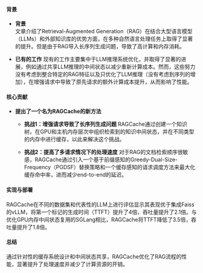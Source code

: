#### 背景
- **背景**       
    文章介绍了Retrieval-Augmented Generation（RAG）在结合大型语言模型（LLMs）和外部知识库的优势方面，在多种自然语言处理任务上取得了显著的提升。但是由于RAG导入长序列生成问题，导致了高计算和内存消耗。

- **已有的工作**
    现有的工作主要集中于LLM推理系统优化，并取得了显著的进展，例如通过共享LLM推理的中间状态以减少重新计算成本。然而，这些努力没有考虑到整合特定的RAG特征以及只优化了LLM推理（没有考虑到序列的增加），在增强请求中导致了原先请求的额外计算成本提升，从而影响了性能。

#### 核心贡献
- **提出了一个名为RAGCache的新方法**
    - **挑战1：增强请求导致了长序列生成问题**
        RAGCache通过创建一个知识树，在GPU和主机内存层次中组织检索到的知识中间状态，并在不同类型的内存中进行缓存，以此来解决这个挑战。

    - **挑战2：提高了多请求情况下的处理速度**
        对于RAG的文档检索顺序很敏感，RAGCache通过引入一个基于前缀感知的Greedy-Dual-Size-Frequency（PGDSF）替换策略和一个缓存感知的请求调度方法来最大化缓存命中率，进而减少end-to-end的延迟。

#### 实现与部署
RAGCache在不同的数据集和代表性的LLM上进行评估显示其表现优于集成Faiss的vLLM，将第一个标记的生成时间（TTFT）提升了4倍，吞吐量提升了2.1倍。与优化GPU内存中间状态复用的SGLang相比，RAGCache将TTFT降低了3.5倍，吞吐量提升了1.8倍。

#### 总结
通过针对性的缓存系统设计和中间状态共享，RAGCache优化了RAG流程的性能，显著提升了处理速度并减少了计算资源的开销。